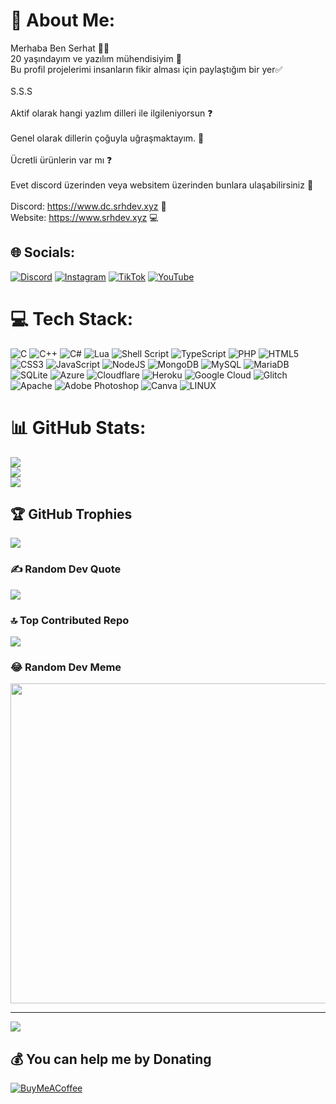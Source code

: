 # 💫 About Me:
Merhaba Ben Serhat 👋👋<br>20 yaşındayım ve yazılım mühendisiyim 🤗<br>Bu profil projelerimi insanların fikir alması için paylaştığım bir yer✅<br><br>S.S.S<br><br>Aktif olarak hangi yazlım dilleri ile ilgileniyorsun ❓<br><br>Genel olarak dillerin çoğuyla uğraşmaktayım. 💯<br><br>Ücretli ürünlerin var mı ❓<br><br>Evet discord üzerinden veya websitem üzerinden bunlara ulaşabilirsiniz 💯<br><br>Discord: https://www.dc.srhdev.xyz 💭<br>Website: https://www.srhdev.xyz 💻

## 🌐 Socials:
[![Discord](https://img.shields.io/badge/Discord-%237289DA.svg?logo=discord&logoColor=white)](https://discord.gg/https://discord.gg/9R2xdaSNXC) [![Instagram](https://img.shields.io/badge/Instagram-%23E4405F.svg?logo=Instagram&logoColor=white)](https://instagram.com/serhat.lua) [![TikTok](https://img.shields.io/badge/TikTok-%23000000.svg?logo=TikTok&logoColor=white)](https://tiktok.com/@serhat.lua) [![YouTube](https://img.shields.io/badge/YouTube-%23FF0000.svg?logo=YouTube&logoColor=white)](https://youtube.com/@UCavK2vuBm7KF2ye74KIAEbQ) 

# 💻 Tech Stack:
![C](https://img.shields.io/badge/c-%2300599C.svg?style=plastic&logo=c&logoColor=white) ![C++](https://img.shields.io/badge/c++-%2300599C.svg?style=plastic&logo=c%2B%2B&logoColor=white) ![C#](https://img.shields.io/badge/c%23-%23239120.svg?style=plastic&logo=c-sharp&logoColor=white) ![Lua](https://img.shields.io/badge/lua-%232C2D72.svg?style=plastic&logo=lua&logoColor=white) ![Shell Script](https://img.shields.io/badge/shell_script-%23121011.svg?style=plastic&logo=gnu-bash&logoColor=white) ![TypeScript](https://img.shields.io/badge/typescript-%23007ACC.svg?style=plastic&logo=typescript&logoColor=white) ![PHP](https://img.shields.io/badge/php-%23777BB4.svg?style=plastic&logo=php&logoColor=white) ![HTML5](https://img.shields.io/badge/html5-%23E34F26.svg?style=plastic&logo=html5&logoColor=white) ![CSS3](https://img.shields.io/badge/css3-%231572B6.svg?style=plastic&logo=css3&logoColor=white) ![JavaScript](https://img.shields.io/badge/javascript-%23323330.svg?style=plastic&logo=javascript&logoColor=%23F7DF1E) ![NodeJS](https://img.shields.io/badge/node.js-6DA55F?style=plastic&logo=node.js&logoColor=white) ![MongoDB](https://img.shields.io/badge/MongoDB-%234ea94b.svg?style=plastic&logo=mongodb&logoColor=white) ![MySQL](https://img.shields.io/badge/mysql-%2300f.svg?style=plastic&logo=mysql&logoColor=white) ![MariaDB](https://img.shields.io/badge/MariaDB-003545?style=plastic&logo=mariadb&logoColor=white) ![SQLite](https://img.shields.io/badge/sqlite-%2307405e.svg?style=plastic&logo=sqlite&logoColor=white) ![Azure](https://img.shields.io/badge/azure-%230072C6.svg?style=plastic&logo=azure-devops&logoColor=white) ![Cloudflare](https://img.shields.io/badge/Cloudflare-F38020?style=plastic&logo=Cloudflare&logoColor=white) ![Heroku](https://img.shields.io/badge/heroku-%23430098.svg?style=plastic&logo=heroku&logoColor=white) ![Google Cloud](https://img.shields.io/badge/Google%20Cloud-%234285F4.svg?style=plastic&logo=google-cloud&logoColor=white) ![Glitch](https://img.shields.io/badge/glitch-%233333FF.svg?style=plastic&logo=glitch&logoColor=white) ![Apache](https://img.shields.io/badge/apache-%23D42029.svg?style=plastic&logo=apache&logoColor=white) ![Adobe Photoshop](https://img.shields.io/badge/adobephotoshop-%2331A8FF.svg?style=plastic&logo=adobephotoshop&logoColor=white) ![Canva](https://img.shields.io/badge/Canva-%2300C4CC.svg?style=plastic&logo=Canva&logoColor=white) ![LINUX](https://img.shields.io/badge/Linux-FCC624?style=plastic&logo=linux&logoColor=black)
# 📊 GitHub Stats:
![](https://github-readme-stats.vercel.app/api?username=Serhat-18&theme=great-gatsby&hide_border=false&include_all_commits=true&count_private=true)<br/>
![](https://github-readme-streak-stats.herokuapp.com/?user=Serhat-18&theme=great-gatsby&hide_border=false)<br/>
![](https://github-readme-stats.vercel.app/api/top-langs/?username=Serhat-18&theme=great-gatsby&hide_border=false&include_all_commits=true&count_private=true&layout=compact)

## 🏆 GitHub Trophies
![](https://github-profile-trophy.vercel.app/?username=Serhat-18&theme=dark_dimmed&no-frame=false&no-bg=true&margin-w=4)

### ✍️ Random Dev Quote
![](https://quotes-github-readme.vercel.app/api?type=horizontal&theme=dark)

### 🔝 Top Contributed Repo
![](https://github-contributor-stats.vercel.app/api?username=Serhat-18&limit=5&theme=dark&combine_all_yearly_contributions=true)

### 😂 Random Dev Meme
<img src="https://rm.up.railway.app/" width="512px"/>

---
[![](https://visitcount.itsvg.in/api?id=Serhat-18&icon=7&color=4)](https://visitcount.itsvg.in)

  ## 💰 You can help me by Donating
  [![BuyMeACoffee](https://img.shields.io/badge/Buy%20Me%20a%20Coffee-ffdd00?style=for-the-badge&logo=buy-me-a-coffee&logoColor=black)](https://buymeacoffee.com/buymeacoffee.com/srhtdevelopment) 

  
<!-- Proudly created with GPRM ( https://gprm.itsvg.in ) -->
